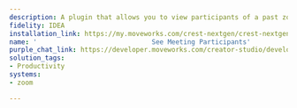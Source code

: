 ```yaml
---
description: A plugin that allows you to view participants of a past zoom meeting.
fidelity: IDEA
installation_link: https://my.moveworks.com/crest-nextgen/crest-nextgen/home?externalAssetId=1b7e1f38-7287-4031-9ca8-99d67ced43cc
name: '                             See Meeting Participants'
purple_chat_link: https://developer.moveworks.com/creator-studio/developer-tools/purple-chat/?conversation=%7B%22startTimestamp%22%3A%2211%3A43%2BAM%22%2C%22messages%22%3A%5B%7B%22parts%22%3A%5B%7B%22richText%22%3A%22Hi%2C+can+you+show+me+the+participants+for+a+meeting%3F%22%7D%5D%2C%22role%22%3A%22user%22%7D%2C%7B%22parts%22%3A%5B%7B%22richText%22%3A%22Alright.+Please+provide+the+start+and+end+dates+for+the+range+you%27re+interested+in.%22%7D%5D%2C%22role%22%3A%22assistant%22%7D%2C%7B%22parts%22%3A%5B%7B%22richText%22%3A%22Let%27s+go+from+October+1st%2C+2023+to+October+7th%2C+2023.%22%7D%5D%2C%22role%22%3A%22user%22%7D%2C%7B%22parts%22%3A%5B%7B%22richText%22%3A%22Here+are+the+meetings+scheduled+between+October+1st+and+October+7th%3A%22%7D%2C%7B%22richText%22%3A%22%3Col%3E%5Cn++%3Cli%3E%3Cstrong%3EProject+Update%3C%2Fstrong%3E+on+October+2nd%2C+2023%3C%2Fli%3E%5Cn++%3Cli%3E%3Cstrong%3ETeam+Sync%3C%2Fstrong%3E+on+October+4th%2C+2023%3C%2Fli%3E%5Cn++%3Cli%3E%3Cstrong%3EClient+Review%3C%2Fstrong%3E+on+October+6th%2C+2023%3C%2Fli%3E%5Cn%3C%2Fol%3E%5CnPlease+choose+the+meeting+you+want+to+view+the+participants+for+by+providing+the+number.%22%7D%5D%2C%22role%22%3A%22assistant%22%7D%2C%7B%22parts%22%3A%5B%7B%22richText%22%3A%22I+want+to+see+the+participants+for+the+%3Cstrong%3EProject+Update%3C%2Fstrong%3E+meeting%2C+which+is+option+1.%22%7D%5D%2C%22role%22%3A%22user%22%7D%2C%7B%22parts%22%3A%5B%7B%22richText%22%3A%22Great%21+You+selected+the+%3Cstrong%3EProject+Update%3C%2Fstrong%3E+meeting+on+October+2nd%2C+2023.+Is+that+correct%3F%22%7D%5D%2C%22role%22%3A%22assistant%22%7D%2C%7B%22parts%22%3A%5B%7B%22richText%22%3A%22Yes%2C+that%27s+correct.%22%7D%5D%2C%22role%22%3A%22user%22%7D%2C%7B%22parts%22%3A%5B%7B%22richText%22%3A%22Here+are+the+participants+for+the+%3Cstrong%3EProject+Update%3C%2Fstrong%3E+meeting+on+October+2nd%2C+2023%3A%22%7D%2C%7B%22richText%22%3A%22%3Col%3E%5Cn++%3Cli%3E%3Cstrong%3EJohn+Doe%3C%2Fstrong%3E+%28%3Ca+href%3D%5C%22mailto%3Ajohn.doe%40example.com%5C%22%3E%3Cu%3E%3Cstrong%3Ejohn.doe%40example.com%3C%2Fstrong%3E%3C%2Fu%3E%3C%2Fa%3E%29+-+Joined+at+09%3A00+AM%2C+Left+at+10%3A00+AM%3C%2Fli%3E%5Cn++%3Cli%3E%3Cstrong%3EJane+Smith%3C%2Fstrong%3E+%28%3Ca+href%3D%5C%22mailto%3Ajane.smith%40example.com%5C%22%3E%3Cu%3E%3Cstrong%3Ejane.smith%40example.com%3C%2Fstrong%3E%3C%2Fu%3E%3C%2Fa%3E%29+-+Joined+at+09%3A00+AM%2C+Left+at+10%3A00+AM%3C%2Fli%3E%5Cn++%3Cli%3E%3Cstrong%3ESamuel+Brown%3C%2Fstrong%3E+%28%3Ca+href%3D%5C%22mailto%3Asamuel.brown%40example.com%5C%22%3E%3Cu%3E%3Cstrong%3Esamuel.brown%40example.com%3C%2Fstrong%3E%3C%2Fu%3E%3C%2Fa%3E%29+-+Joined+at+09%3A05+AM%2C+Left+at+09%3A45+AM%3C%2Fli%3E%5Cn++%3Cli%3E%3Cstrong%3ECubbon+Park%3C%2Fstrong%3E+%28%3Ca+href%3D%5C%22mailto%3Arooms_myicx8d-qswg3klgvqjhla%40moveworks.ai%5C%22%3E%3Cu%3E%3Cstrong%3Erooms_myicx8d-qswg3klgvqjhla%40moveworks.ai%3C%2Fstrong%3E%3C%2Fu%3E%3C%2Fa%3E%29+-+Joined+at+09%3A21+AM%2C+Left+at+09%3A54+AM%3C%2Fli%3E%5Cn++%3Cli%3E%3Cstrong%3EEmily+White%3C%2Fstrong%3E+%28%3Ca+href%3D%5C%22mailto%3Aemily.white%40example.com%5C%22%3E%3Cu%3E%3Cstrong%3Eemily.white%40example.com%3C%2Fstrong%3E%3C%2Fu%3E%3C%2Fa%3E%29+-+Joined+at+09%3A10+AM%2C+Left+at+10%3A00+AM%3C%2Fli%3E%5Cn%3C%2Fol%3E%5CnWould+you+like+any+additional+details+about+these+participants%3F%22%7D%5D%2C%22role%22%3A%22assistant%22%7D%5D%7D
solution_tags:
- Productivity
systems:
- zoom

---
```

